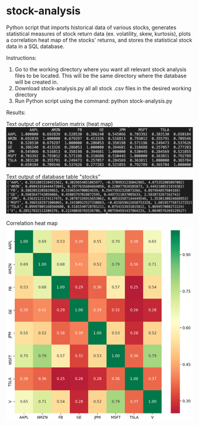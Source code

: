 # stock-analysis
Python script that imports historical data of various stocks, generates statistical measures of stock return data (ex. volatility, skew, kurtosis), plots a correlation heat map of the stocks' returns, and stores the statistical stock data in a SQL database.

Instructions:
1. Go to the working directory where you want all relevant stock analysis files to be located. This will be the same directory where the database will be created in.
2. Download stock-analysis.py all all stock .csv files in the desired working directory
3. Run Python script using the command: python stock-analysis.py


Results:

Text output of correlation matrix (heat map)
![CorrelationMatrix](CorrelationMatrix.png)

Text output of database table "stocks"
![DatabaseResults](DatabaseResults.png)

Correlation heat map
![HeatMap](HeatMap.png)
